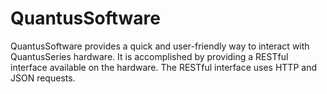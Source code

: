 # QuantusSoftware
QuantusSoftware provides a quick and user-friendly way to interact with QuantusSeries hardware. It is accomplished by providing a RESTful interface available on the hardware. The RESTful interface uses HTTP and JSON requests.
